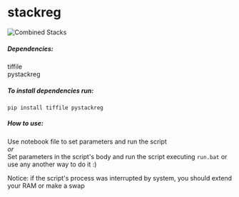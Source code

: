 # stackreg

![Combined Stacks](https://user-images.githubusercontent.com/43002351/210116389-136b9aa4-32b1-4a22-976b-c50d50b02505.gif)


##### Dependencies:  
tiffile  
pystackreg  


##### To install dependencies run:
``pip install tiffile pystackreg``


##### How to use: 
Use notebook file to set parameters and run the script  
*or*  
Set parameters in the script's body and run the script executing ``run.bat`` or use any another way to do it :)  


Notice: if the script's process was interrupted by system, you should extend your RAM or make a swap

